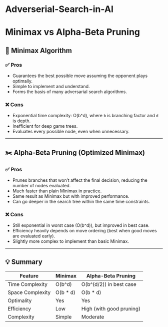 # Adverserial-Search-in-AI

# Minimax vs Alpha-Beta Pruning

## 🧠 Minimax Algorithm

### ✅ Pros
- Guarantees the best possible move assuming the opponent plays optimally.
- Simple to implement and understand.
- Forms the basis of many adversarial search algorithms.

### ❌ Cons
- Exponential time complexity: O(b^d), where `b` is branching factor and `d` is depth.
- Inefficient for deep game trees.
- Evaluates every possible node, even when unnecessary.

---

## ✂️ Alpha-Beta Pruning (Optimized Minimax)

### ✅ Pros
- Prunes branches that won’t affect the final decision, reducing the number of nodes evaluated.
- Much faster than plain Minimax in practice.
- Same result as Minimax but with improved performance.
- Can go deeper in the search tree within the same time constraints.

### ❌ Cons
- Still exponential in worst case (O(b^d)), but improved in best case.
- Efficiency heavily depends on move ordering (best when good moves are evaluated early).
- Slightly more complex to implement than basic Minimax.

---

## 💡 Summary

| Feature             | Minimax       | Alpha-Beta Pruning     |
|---------------------|---------------|-------------------------|
| Time Complexity     | O(b^d)        | O(b^(d/2)) in best case |
| Space Complexity    | O(b * d)      | O(b * d)                |
| Optimality          | Yes           | Yes                     |
| Efficiency          | Low           | High (with good pruning)|
| Complexity          | Simple        | Moderate                |
